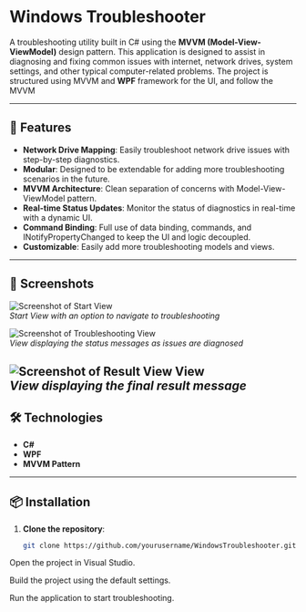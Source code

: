 # Windows Troubleshooter

A troubleshooting utility built in C# using the **MVVM (Model-View-ViewModel)** design pattern. This application is designed to assist in diagnosing and fixing common issues with internet, network drives, system settings, 
and other typical computer-related problems. The project is structured using MVVM and **WPF** framework for the UI, and follow the MVVM 

---

## 🚀 Features

- **Network Drive Mapping**: Easily troubleshoot network drive issues with step-by-step diagnostics.
- **Modular**: Designed to be extendable for adding more troubleshooting scenarios in the future.
- **MVVM Architecture**: Clean separation of concerns with Model-View-ViewModel pattern.
- **Real-time Status Updates**: Monitor the status of diagnostics in real-time with a dynamic UI.
- **Command Binding**: Full use of data binding, commands, and INotifyPropertyChanged to keep the UI and logic decoupled.
- **Customizable**: Easily add more troubleshooting models and views.

---

## 📸 Screenshots

![Screenshot of Start View](assets/start-view.png)  
*Start View with an option to navigate to troubleshooting*

![Screenshot of Troubleshooting View](assets/troubleshooting-view.png)  
*View displaying the status messages as issues are diagnosed*

![Screenshot of Result View View](assets/Result-view.png)  
*View displaying the final result message*
---

## 🛠️ Technologies

- **C#**
- **WPF**
- **MVVM Pattern**

---

## 📦 Installation

1. **Clone the repository**:

   ```bash
   git clone https://github.com/yourusername/WindowsTroubleshooter.git

Open the project in Visual Studio.

Build the project using the default settings.

Run the application to start troubleshooting.
